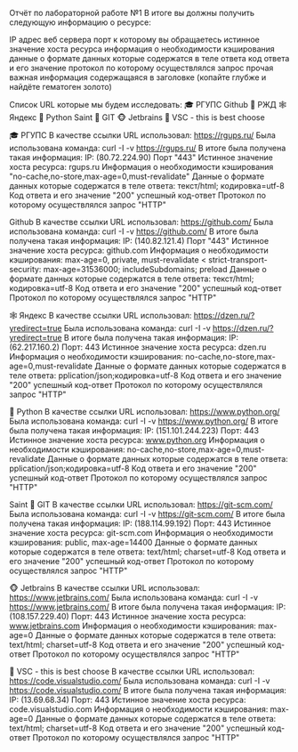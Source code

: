 Отчёт по лабораторной работе №1
В итоге вы должны получить следующую информацию о ресурсе:

IP адрес веб сервера
порт к которому вы обращаетесь
истинное значение хоста ресурса
информация о необходимости кэширования
данные о формате данных которые содержатся в теле ответа
код ответа и его значение
протокол по которому осуществлялся запрос
прочая важная информация содержащаяся в заголовке (копайте глубже и найдёте гематоген золото)

Список URL которые мы будем исследовать:
‍🎓 РГУПС
Github
🚝 РЖД
🕸 Яндекс
🐍 Python
Saint 🌠 GIT
🐵 Jetbrains
💪 VSC - this is best choose

🎓 РГУПС
В качестве ссылки URL использовал: https://rgups.ru/
Была использована команда: curl -I -v https://rgups.ru/
В итоге была получена такая информация:
IP: (80.72.224.90)
Порт "443"
Истинное значение хоста ресурса: rgups.ru
Информация о необходимости кэширования "no-cache,no-store,max-age=0,must-revalidate"
Данные о формате данных которые содержатся в теле ответа: текст/html; кодировка=utf-8
Код ответа и его значение "200" успешный код-ответ
Протокол по которому осуществлялся запрос "HTTP"

Github
В качестве ссылки URL использовал: https://github.com/
Была использована команда: curl -I -v https://github.com/
В итоге была получена такая информация:
IP: (140.82.121.4)
Порт "443"
Истинное значение хоста ресурса: github.com
Информация о необходимости кэширования: max-age=0, private, must-revalidate
< strict-transport-security: max-age=31536000; includeSubdomains; preload
Данные о формате данных которые содержатся в теле ответа: текст/html; кодировка=utf-8
Код ответа и его значение "200" успешный код-ответ
Протокол по которому осуществлялся запрос "HTTP"

🕸 Яндекс
В качестве ссылки URL использовал: https://dzen.ru/?yredirect=true
Была использована команда: curl -I -v https://dzen.ru/?yredirect=true
В итоге была получена такая информация:
IP: (62.217.160.2)
Порт: 443
Истинное значение хоста ресурса: dzen.ru
Информация о необходимости кэширования: no-cache,no-store,max-age=0,must-revalidate
Данные о формате данных которые содержатся в теле ответа: pplication/json;кодировка=utf-8
Код ответа и его значение "200" успешный код-ответ
Протокол по которому осуществлялся запрос "HTTP"

🐍 Python
В качестве ссылки URL использовал: https://www.python.org/
Была использована команда: curl -I -v https://www.python.org/
В итоге была получена такая информация:
IP: (151.101.244.223)
Порт: 443
Истинное значение хоста ресурса: www.python.org
Информация о необходимости кэширования: no-cache,no-store,max-age=0,must-revalidate
Данные о формате данных которые содержатся в теле ответа: pplication/json;кодировка=utf-8
Код ответа и его значение "200" успешный код-ответ
Протокол по которому осуществлялся запрос "HTTP"

Saint 🌠 GIT
В качестве ссылки URL использовал: https://git-scm.com/
Была использована команда: curl -I -v https://git-scm.com/
В итоге была получена такая информация: IP: (188.114.99.192)
Порт: 443
Истинное значение хоста ресурса: git-scm.com
Информация о необходимости кэширования: public, max-age=14400
Данные о формате данных которые содержатся в теле ответа: text/html; charset=utf-8
Код ответа и его значение "200" успешный код-ответ
Протокол по которому осуществлялся запрос "HTTP"

🐵 Jetbrains
В качестве ссылки URL использовал: https://www.jetbrains.com/
Была использована команда: curl -I -v https://www.jetbrains.com/
В итоге была получена такая информация:
IP: (108.157.229.40)
Порт: 443
Истинное значение хоста ресурса: www.jetbrains.com
Информация о необходимости кэширования: max-age=0
Данные о формате данных которые содержатся в теле ответа: text/html; charset=utf-8
Код ответа и его значение "200" успешный код-ответ
Протокол по которому осуществлялся запрос "HTTP"

💪 VSC - this is best choose
В качестве ссылки URL использовал: https://code.visualstudio.com/
Была использована команда: curl -I -v https://code.visualstudio.com/
В итоге была получена такая информация:
IP: (13.69.68.34)
Порт: 443
Истинное значение хоста ресурса: code.visualstudio.com
Информация о необходимости кэширования: max-age=0
Данные о формате данных которые содержатся в теле ответа: text/html; charset=utf-8
Код ответа и его значение "200" успешный код-ответ
Протокол по которому осуществлялся запрос "HTTP"
